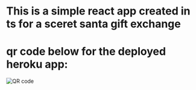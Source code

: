 # This is a simple react app created in ts for a sceret santa gift exchange 

# qr code below for the deployed heroku app:

![QR code](/src/frame.svg "QR code")

